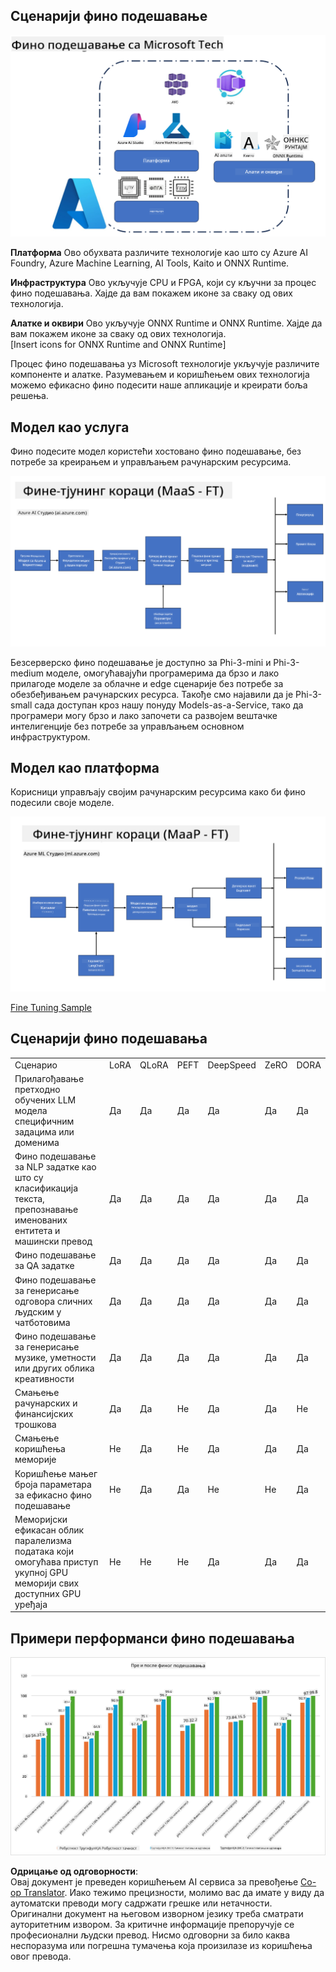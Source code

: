 <!--
CO_OP_TRANSLATOR_METADATA:
{
  "original_hash": "cb5648935f63edc17e95ce38f23adc32",
  "translation_date": "2025-07-17T08:30:47+00:00",
  "source_file": "md/03.FineTuning/FineTuning_Scenarios.md",
  "language_code": "sr"
}
-->
## Сценарији фино подешавање

![FineTuning with MS Services](../../../../translated_images/FinetuningwithMS.3d0cec8ae693e094c38c72575e63f2c9bf1cf980ab90f1388e102709f9c979e5.sr.png)

**Платформа** Ово обухвата различите технологије као што су Azure AI Foundry, Azure Machine Learning, AI Tools, Kaito и ONNX Runtime.

**Инфраструктура** Ово укључује CPU и FPGA, који су кључни за процес фино подешавања. Хајде да вам покажем иконе за сваку од ових технологија.

**Алатке и оквири** Ово укључује ONNX Runtime и ONNX Runtime. Хајде да вам покажем иконе за сваку од ових технологија.  
[Insert icons for ONNX Runtime and ONNX Runtime]

Процес фино подешавања уз Microsoft технологије укључује различите компоненте и алатке. Разумевањем и коришћењем ових технологија можемо ефикасно фино подесити наше апликације и креирати боља решења.

## Модел као услуга

Фино подесите модел користећи хостовано фино подешавање, без потребе за креирањем и управљањем рачунарским ресурсима.

![MaaS Fine Tuning](../../../../translated_images/MaaSfinetune.3eee4630607aff0d0a137b16ab79ec5977ece923cd1fdd89557a2655c632669d.sr.png)

Безсерверско фино подешавање је доступно за Phi-3-mini и Phi-3-medium моделе, омогућавајући програмерима да брзо и лако прилагоде моделе за облачне и edge сценарије без потребе за обезбеђивањем рачунарских ресурса. Такође смо најавили да је Phi-3-small сада доступан кроз нашу понуду Models-as-a-Service, тако да програмери могу брзо и лако започети са развојем вештачке интелигенције без потребе за управљањем основном инфраструктуром.

## Модел као платформа

Корисници управљају својим рачунарским ресурсима како би фино подесили своје моделе.

![Maap Fine Tuning](../../../../translated_images/MaaPFinetune.fd3829c1122f5d1c4a6a91593ebc348548410e162acda34f18034384e3b3816a.sr.png)

[Fine Tuning Sample](https://github.com/Azure/azureml-examples/blob/main/sdk/python/foundation-models/system/finetune/chat-completion/chat-completion.ipynb)

## Сценарији фино подешавања

| | | | | | | |
|-|-|-|-|-|-|-|
|Сценарио|LoRA|QLoRA|PEFT|DeepSpeed|ZeRO|DORA|
|Прилагођавање претходно обучених LLM модела специфичним задацима или доменима|Да|Да|Да|Да|Да|Да|
|Фино подешавање за NLP задатке као што су класификација текста, препознавање именованих ентитета и машински превод|Да|Да|Да|Да|Да|Да|
|Фино подешавање за QA задатке|Да|Да|Да|Да|Да|Да|
|Фино подешавање за генерисање одговора сличних људским у чатботовима|Да|Да|Да|Да|Да|Да|
|Фино подешавање за генерисање музике, уметности или других облика креативности|Да|Да|Да|Да|Да|Да|
|Смањење рачунарских и финансијских трошкова|Да|Да|Не|Да|Да|Не|
|Смањење коришћења меморије|Не|Да|Не|Да|Да|Да|
|Коришћење мањег броја параметара за ефикасно фино подешавање|Не|Да|Да|Не|Не|Да|
|Меморијски ефикасан облик паралелизма података који омогућава приступ укупној GPU меморији свих доступних GPU уређаја|Не|Не|Не|Да|Да|Да|

## Примери перформанси фино подешавања

![Finetuning Performance](../../../../translated_images/Finetuningexamples.a9a41214f8f5afc186adb16a413b1c17e2f43a89933ba95feb5aee84b0b24add.sr.png)

**Одрицање од одговорности**:  
Овај документ је преведен коришћењем AI сервиса за превођење [Co-op Translator](https://github.com/Azure/co-op-translator). Иако тежимо прецизности, молимо вас да имате у виду да аутоматски преводи могу садржати грешке или нетачности. Оригинални документ на његовом изворном језику треба сматрати ауторитетним извором. За критичне информације препоручује се професионални људски превод. Нисмо одговорни за било каква неспоразума или погрешна тумачења која произилазе из коришћења овог превода.